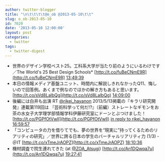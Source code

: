 ```yaml
---
author: twitter-blogger
title: "\n\t\t\t\t@o_ob @2013-05-10\t\t"
slug: o_ob-2013-05-10
id: 7020
date: '2013-05-10 12:00:00'
layout: post
categories:
  - twitter
tags:
  - twitter-digest
---
```


*   世界のデザイン学校ベスト25。工科系大学が当たり前のようにいるわけです／The World's 25 Best Design Schools* [http://t.co/fuBeCNmE9R](http://t.co/fuBeCNmE9R) [13:49:39](http://twitter.com/o_ob/statuses/332719058598367233)
*   本日の情報メディア基盤ユニット、時間内に解説しきれなかったQ11、悔しいので回答例。あくまで例なのでほかの解き方もあると思います。 [http://t.co/sVd8LalbQg](http://t.co/sVd8LalbQg) [14:09:00](http://twitter.com/o_ob/statuses/332723926075592704)
*   後編には白井も出演 RT [@rikei_hayanon](http://twitter.com/rikei_hayanon) 2013/5/13掲載の『キラリ研究開発』連載第119回は 『芸術科学って何だ!?』（前編）ストレートなギモンをお茶の水女子大学理学部情報学科伊藤研究室にドーンとぶつけました！ [http://t.co/PGPfOtVwlI](http://t.co/PGPfOtVwlI) [in reply to rikei_hayanon](http://twitter.com/rikei_hayanon/statuses/332764817733607424) [16:59:57](http://twitter.com/o_ob/statuses/332766948834287616)
*   「コンピュータの力を借りてでも、夢の世界を“現実に”持ってくるためのリアリティの研究」／世界に誇る日本の学生のバーチャルリアリティ力 (1/3) - ＠IT [http://t.co/xTmeJrAOPZ](http://t.co/xTmeJrAOPZ) [18:10:36](http://twitter.com/o_ob/statuses/332784725586493440)
*   機材調査で院生連れてきた (at [@ZOA_Atsugi](http://twitter.com/ZOA_Atsugi)) [http://t.co/An1DQwqa7u](http://t.co/An1DQwqa7u) [19:27:41](http://twitter.com/o_ob/statuses/332804124125044736)